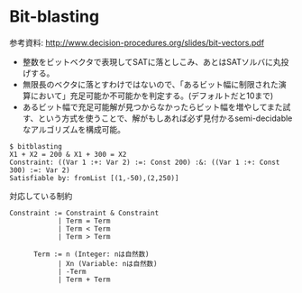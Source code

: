 # Bit-blasting
参考資料: http://www.decision-procedures.org/slides/bit-vectors.pdf

 * 整数をビットベクタで表現してSATに落としこみ、あとはSATソルバに丸投げする。
 * 無限長のベクタに落とすわけではないので、「あるビット幅に制限された演算において」充足可能か不可能かを判定する。(デフォルトだと10まで)
 * あるビット幅で充足可能解が見つからなかったらビット幅を増やしてまた試す、という方式を使うことで、解がもしあれば必ず見付かるsemi-decidableなアルゴリズムを構成可能。

```
$ bitblasting
X1 + X2 = 200 & X1 + 300 = X2
Constraint: ((Var 1 :+: Var 2) :=: Const 200) :&: ((Var 1 :+: Const 300) :=: Var 2)
Satisfiable by: fromList [(1,-50),(2,250)]
```

対応している制約
```
Constraint := Constraint & Constraint
            | Term = Term
			| Term < Term
			| Term > Term

      Term := n (Integer: nは自然数)
            | Xn (Variable: nは自然数)
			| -Term
            | Term + Term
```
